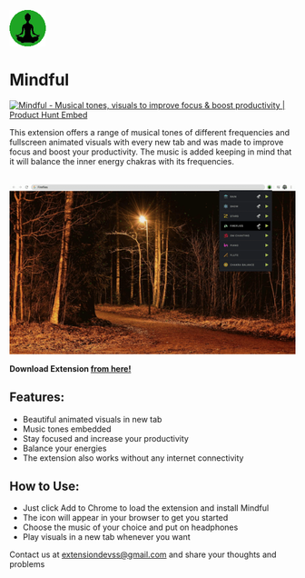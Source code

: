 ![Logo](https://raw.githubusercontent.com/ankitatechie/Mindful/master/images/logo_64.png
 "Mindful")

# Mindful

<a href="https://www.producthunt.com/posts/mindful?utm_source=badge-featured&utm_medium=badge&utm_souce=badge-mindful" target="_blank"><img src="https://api.producthunt.com/widgets/embed-image/v1/featured.svg?post_id=204892&theme=light" alt="Mindful - Musical tones, visuals to improve focus & boost productivity | Product Hunt Embed" style="width: 250px; height: 54px;" width="250px" height="54px" /></a>

This extension offers a range of musical tones of different frequencies and fullscreen animated visuals with every new tab and was made to improve focus and boost your productivity.
The music is added keeping in mind that it will balance the inner energy chakras with its frequencies.
<br/>
<br/>


![Screenshot](https://raw.githubusercontent.com/ankitatechie/Mindful/master/mindful.gif
 "Mindful")
 
__Download Extension [from here!](https://chrome.google.com/webstore/detail/mindful/dhbblcjmhbfmfokjemkmibfpffhnmhna)__

## Features:
- Beautiful animated visuals in new tab<br/>
- Music tones embedded<br/>
- Stay focused and increase your productivity<br/>
- Balance your energies<br/>
- The extension also works without any internet connectivity<br/>

## How to Use:
- Just click Add to Chrome to load the extension and install Mindful<br/>
- The icon will appear in your browser to get you started<br/>
- Choose the music of your choice and put on headphones<br/>
- Play visuals in a new tab whenever you want<br/>

 Contact us at extensiondevss@gmail.com and share your thoughts and problems
